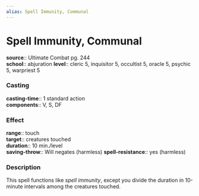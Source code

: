 ```yaml
---
alias: Spell Immunity, Communal
---
```


# Spell Immunity, Communal 

**source**:: Ultimate Combat pg. 244  
**school**:: abjuration
**level**:: cleric 5, inquisitor 5, occultist 5, oracle 5, psychic 5, warpriest 5

### Casting 

**casting-time**:: 1 standard action  
**components**:: V, S, DF

### Effect 

**range**:: touch  
**target**:: creatures touched  
**duration**:: 10 min./level  
**saving-throw**:: Will negates (harmless)
**spell-resistance**:: yes (harmless)

### Description 

This spell functions like *spell immunity*, except you divide the duration in 10-minute intervals among the creatures touched.

